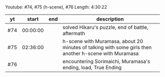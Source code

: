 Youtube: #74, #75 (h-scene), #76
Length: 4:30:22

| yt   | start      | end      | description
| ---- | ---        | ---      | --------------
| \#74 | 00:00:00   |          | solved Hikaru's puzzle, end of battle, aftermath
| \#75 | 02:36:00   |          | h-scene with Muramasa, about 20 minutes of talking with some girls then another h-scene with Muramasa
| \#76 |            |          | encountering Sorimaichi, Muramasa's ending, load, True Ending
   <!--   4:30:22 -->
   <!-- -01:10:42 -->
   <!-- =03:19:40 -->
